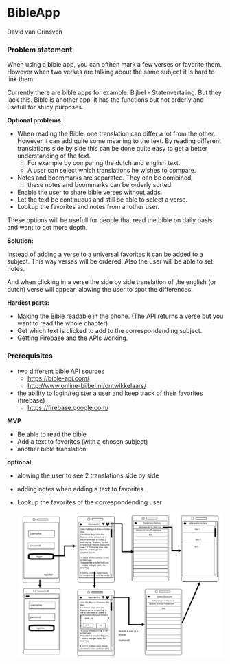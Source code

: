 # BibleApp
David van Grinsven

### Problem statement
When using a bible app, you can ofthen mark a few verses or favorite them.
However when two verses are talking about the same subject it is hard to link them.

Currently there are bible apps for example: Bijbel - Statenvertaling.
But they lack this.
Bible is another app, it has the functions but not orderly and usefull for study purposes.

__Optional problems:__

* When reading the Bible, one translation can differ a lot from the other. However it can add quite some meaning to the text.
By reading different translations side by side this can be done quite easy to get a better understanding of the text. 
  * For example by comparing the dutch and english text.
  * A user can select which translations he wishes to compare.
* Notes and boommarks are separated. They can be combined.
  * these notes and boommarks can be orderly sorted.
* Enable the user to share bible verses without adds.
* Let the text be continuous and still be able to select a verse.
* Lookup the favorites and notes from another user.

These options will be usefull for people that read the bible on daily basis and want to get more depth.

__Solution:__

Instead of adding a verse to a universal favorites it can be added to a subject. This way verses will be ordered.
Also the user will be able to set notes.

And when clicking in a verse the side by side translation of the english (or dutch) verse will appear, alowing the user to spot the differences.

__Hardest parts:__
* Making the Bible readable in the phone. (The API returns a verse but you want to read the whole chapter)
* Get which text is clicked to add to the correspondending subject.
* Getting Firebase and the APIs working.


### Prerequisites
* two different bible API sources
  * https://bible-api.com/
  * http://www.online-bijbel.nl/ontwikkelaars/
* the ability to login/register a user and keep track of their favorites (firebase)
  * https://firebase.google.com/
  

__MVP__
* Be able to read the bible
* Add a text to favorites (with a chosen subject)
* another bible translation


__optional__ 
* alowing the user to see 2 translations side by side
* adding notes when adding a text to favorites
* Lookup the favorites of the correspondending user


  ![draft](/doc/draft.jpg)

